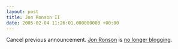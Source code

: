 ```yaml
---
layout: post
title: Jon Ronson II
date: 2005-02-04 11:26:01.000000000 +00:00
---
```

Cancel previous announcement. <a href="https://www.jonronson.com/">Jon Ronson</a> is <a href="https://fromronson.blogspot.com/">no longer blogging</a>.
